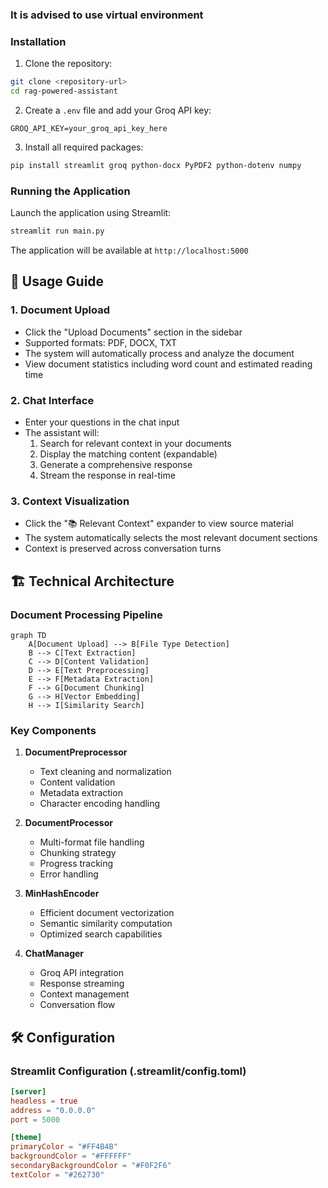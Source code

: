 ### It is advised to use virtual environment

### Installation

1. Clone the repository:
```bash
git clone <repository-url>
cd rag-powered-assistant
```

2. Create a `.env` file and add your Groq API key:
```
GROQ_API_KEY=your_groq_api_key_here
```

3. Install all required packages:
```bash
pip install streamlit groq python-docx PyPDF2 python-dotenv numpy
```

### Running the Application

Launch the application using Streamlit:
```bash
streamlit run main.py
```

The application will be available at `http://localhost:5000`

## 🎯 Usage Guide

### 1. Document Upload
- Click the "Upload Documents" section in the sidebar
- Supported formats: PDF, DOCX, TXT
- The system will automatically process and analyze the document
- View document statistics including word count and estimated reading time

### 2. Chat Interface
- Enter your questions in the chat input
- The assistant will:
  1. Search for relevant context in your documents
  2. Display the matching content (expandable)
  3. Generate a comprehensive response
  4. Stream the response in real-time

### 3. Context Visualization
- Click the "📚 Relevant Context" expander to view source material
- The system automatically selects the most relevant document sections
- Context is preserved across conversation turns

## 🏗️ Technical Architecture

### Document Processing Pipeline

```mermaid
graph TD
    A[Document Upload] --> B[File Type Detection]
    B --> C[Text Extraction]
    C --> D[Content Validation]
    D --> E[Text Preprocessing]
    E --> F[Metadata Extraction]
    F --> G[Document Chunking]
    G --> H[Vector Embedding]
    H --> I[Similarity Search]
```

### Key Components

1. **DocumentPreprocessor**
   - Text cleaning and normalization
   - Content validation
   - Metadata extraction
   - Character encoding handling

2. **DocumentProcessor**
   - Multi-format file handling
   - Chunking strategy
   - Progress tracking
   - Error handling

3. **MinHashEncoder**
   - Efficient document vectorization
   - Semantic similarity computation
   - Optimized search capabilities

4. **ChatManager**
   - Groq API integration
   - Response streaming
   - Context management
   - Conversation flow

## 🛠️ Configuration

### Streamlit Configuration (.streamlit/config.toml)
```toml
[server]
headless = true
address = "0.0.0.0"
port = 5000

[theme]
primaryColor = "#FF4B4B"
backgroundColor = "#FFFFFF"
secondaryBackgroundColor = "#F0F2F6"
textColor = "#262730"
